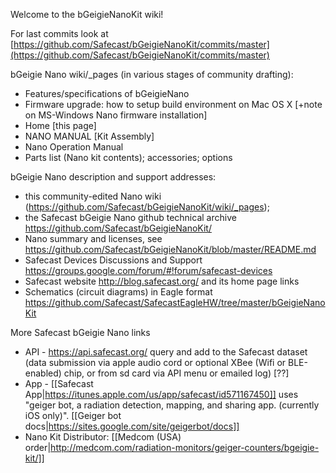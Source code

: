 Welcome to the bGeigieNanoKit wiki!

For last commits look at [https://github.com/Safecast/bGeigieNanoKit/commits/master](https://github.com/Safecast/bGeigieNanoKit/commits/master)

bGeigie Nano wiki/_pages (in various stages of community drafting):
* Features/specifications of bGeigieNano
* Firmware upgrade: how to setup build environment on Mac OS X [+note on MS-Windows Nano firmware installation]
* Home [this page]
* NANO MANUAL [Kit Assembly] 
* Nano Operation Manual 
* Parts list (Nano kit contents); accessories; options

bGeigie Nano description and support addresses: 
* this community-edited Nano wiki (https://github.com/Safecast/bGeigieNanoKit/wiki/_pages);
* the Safecast bGeigie Nano github technical archive https://github.com/Safecast/bGeigieNanoKit/
* Nano summary and licenses, see https://github.com/Safecast/bGeigieNanoKit/blob/master/README.md
* Safecast Devices Discussions and Support https://groups.google.com/forum/#!forum/safecast-devices 
* Safecast website http://blog.safecast.org/  and its home page links
* Schematics (circuit diagrams) in Eagle format https://github.com/Safecast/SafecastEagleHW/tree/master/bGeigieNanoKit

More Safecast bGeigie Nano links 
* API - https://api.safecast.org/ query and add to the Safecast dataset (data submission via apple audio cord or optional XBee (Wifi or BLE-enabled) chip, or from sd card via API menu or emailed log) [??]
* App - [[Safecast App|https://itunes.apple.com/us/app/safecast/id571167450]] uses "geiger bot, a radiation detection, mapping, and sharing app. (currently iOS only)". [[Geiger bot docs|https://sites.google.com/site/geigerbot/docs]]
* Nano Kit Distributor: [[Medcom (USA) order|http://medcom.com/radiation-monitors/geiger-counters/bgeigie-kit/]]



